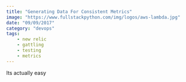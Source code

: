 ```yaml
---
title: "Generating Data For Consistent Metrics"
image: "https://www.fullstackpython.com/img/logos/aws-lambda.jpg"
date: "09/09/2017"
category: "devops"
tags:
    - new relic
    - gattling
    - testing
    - metrics
---
```


Its actually easy
